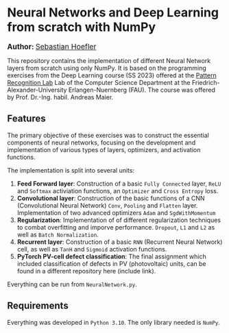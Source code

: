 # Neural Networks and Deep Learning from scratch with NumPy

<p><strong><span style="font-size: larger;">Author:</span></strong> <a href="https://github.com/sebastianhoefler" style="font-size: larger;">Sebastian Hoefler</a></p>

This repository contains the implementation of different Neural Network layers from scratch using only NumPy. It is based on the programming exercises from the Deep Learning course (SS 2023) offered at the [Pattern Recognition Lab](URL "(https://lme.tf.fau.de/)") Lab of the Computer Science Department at the Friedrich-Alexander-University Erlangen-Nuernberg (FAU). The course was offered by Prof. Dr.-Ing. habil. Andreas Maier.

## Features

The primary objective of these exercises was to construct the essential components of neural networks, focusing on the development and implementation of various types of layers, optimizers, and activation functions. 

The implementation is split into several units:

1. **Feed Forward layer**: Construction of a basic `Fully Connected` layer, `ReLU` and `Softmax` activiation functions, an `Optimizer` and `Cross Entropy` loss.
2. **Convolutional layer**: Construction of the basic functions of a CNN (Convolutional Neural Network) `Conv`, `Pooling` and `Flatten` layer. Implementation of two advanced optimizers `Adam` and `SgdWithMomentum`
3. **Regularization**: Implementation of of different regularization techniques to combat overfitting and imporve performance. `Dropout`, `L1` and `L2` as well as `Batch Normalization`.
4. **Recurrent layer**: Construction of a basic `RNN` (Recurrent Neural Network) cell, as well as `TanH` and `Sigmoid` activation functions.
5. **PyTorch PV-cell defect classification**: The final assignment which included classification of defects in PV (photovoltaic) units, can be found in a different repository here (include link).

Everything can be run from `NeuralNetwork.py`. 

## Requirements

Everything was developed in `Python 3.10`. The only library needed is `NumPy`. 